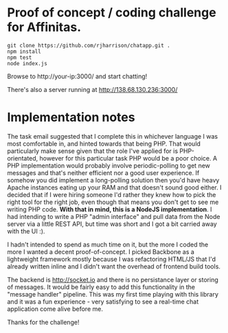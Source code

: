 # Proof of concept / coding challenge for Affinitas.

```
git clone https://github.com/rjharrison/chatapp.git .
npm install
npm test
node index.js
```

Browse to http://your-ip:3000/ and start chatting!

There's also a server running at http://138.68.130.236:3000/

# Implementation notes

The task email suggested that I complete this in whichever language I was most comfortable in, and hinted towards that being PHP. That would particularly make sense given that the role I've applied for is PHP-orientated, however for this particular task PHP would be a poor choice. A PHP implementation would probably involve periodic-polling to get new messages and that's neither efficient nor a good user experience. If somehow you did implement a long-polling solution then you'd have heavy Apache instances eating up your RAM and that doesn't sound good either. I decided that if I were hiring someone I'd rather they knew how to pick the right tool for the right job, even though that means you don't get to see me writing PHP code. **With that in mind, this is a NodeJS implementation**. I had intending to write a PHP "admin interface" and pull data from the Node server via a little REST API, but time was short and I got a bit carried away with the UI :).

I hadn't intended to spend as much time on it, but the more I coded the more I wanted a decent proof-of-concept. I picked Backbone as a lightweight framework mostly because I was refactoring HTML/JS that I'd already written inline and I didn't want the overhead of frontend build tools. 

The backend is http://socket.io and there is no persistance layer or storing of messages. It would be fairly easy to add this functionality in the "message handler" pipeline. This was my first time playing with this library and it was a fun experience - very satisfying to see a real-time chat application come alive before me. 

Thanks for the challenge!

